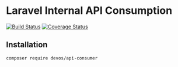 # Laravel Internal API Consumption

[![Build Status](https://travis-ci.org/esbenp/laravel-api-consumer.svg)](https://travis-ci.org/esbenp/laravel-api-consumer) [![Coverage Status](https://coveralls.io/repos/esbenp/laravel-api-consumer/badge.svg)](https://coveralls.io/r/esbenp/laravel-api-consumer)

## Installation

```bash
composer require devos/api-consumer
```
